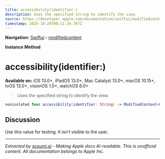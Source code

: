```yaml
---
title: accessibility(identifier:)
description: Uses the specified string to identify the view.
source: https://developer.apple.com/documentation/swiftui/modifiedcontent/accessibility(identifier:)
timestamp: 2025-10-29T00:11:34.787Z
---
```


**Navigation:** [Swiftui](/documentation/swiftui) › [modifiedcontent](/documentation/swiftui/modifiedcontent)

**Instance Method**

# accessibility(identifier:)

**Available on:** iOS 13.0+, iPadOS 13.0+, Mac Catalyst 13.0+, macOS 10.15+, tvOS 13.0+, visionOS 1.0+, watchOS 6.0+

> Uses the specified string to identify the view.

```swift
nonisolated func accessibility(identifier: String) -> ModifiedContent<Content, Modifier>
```

## Discussion

Use this value for testing. It isn’t visible to the user.

---

*Extracted by [sosumi.ai](https://sosumi.ai) - Making Apple docs AI-readable.*
*This is unofficial content. All documentation belongs to Apple Inc.*
